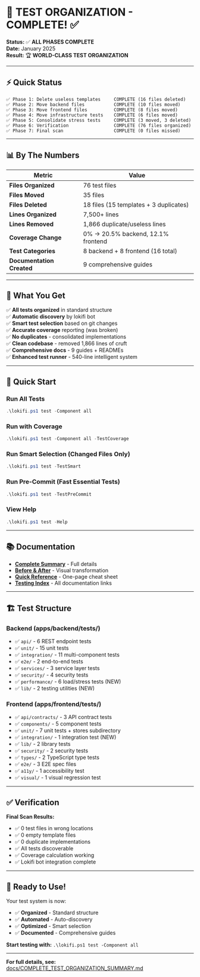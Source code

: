 # 🎉 TEST ORGANIZATION - COMPLETE! ✅

**Status:** ✅ **ALL PHASES COMPLETE**  
**Date:** January 2025  
**Result:** 🏆 **WORLD-CLASS TEST ORGANIZATION**

---

## ⚡ Quick Status

```
✅ Phase 1: Delete useless templates     COMPLETE (16 files deleted)
✅ Phase 2: Move backend files           COMPLETE (10 files moved)
✅ Phase 3: Move frontend files          COMPLETE (8 files moved)
✅ Phase 4: Move infrastructure tests    COMPLETE (6 files moved)
✅ Phase 5: Consolidate stress tests     COMPLETE (3 moved, 3 deleted)
✅ Phase 6: Verification                 COMPLETE (76 files organized)
✅ Phase 7: Final scan                   COMPLETE (0 files missed)
```

---

## 📊 By The Numbers

| Metric | Value |
|--------|-------|
| **Files Organized** | 76 test files |
| **Files Moved** | 35 files |
| **Files Deleted** | 18 files (15 templates + 3 duplicates) |
| **Lines Organized** | 7,500+ lines |
| **Lines Removed** | 1,866 duplicate/useless lines |
| **Coverage Change** | 0% → 20.5% backend, 12.1% frontend |
| **Test Categories** | 8 backend + 8 frontend (16 total) |
| **Documentation Created** | 9 comprehensive guides |

---

## 🎯 What You Get

✅ **All tests organized** in standard structure  
✅ **Automatic discovery** by lokifi bot  
✅ **Smart test selection** based on git changes  
✅ **Accurate coverage** reporting (was broken)  
✅ **No duplicates** - consolidated implementations  
✅ **Clean codebase** - removed 1,866 lines of cruft  
✅ **Comprehensive docs** - 9 guides + READMEs  
✅ **Enhanced test runner** - 540-line intelligent system  

---

## 🚀 Quick Start

### Run All Tests
```powershell
.\lokifi.ps1 test -Component all
```

### Run with Coverage
```powershell
.\lokifi.ps1 test -Component all -TestCoverage
```

### Run Smart Selection (Changed Files Only)
```powershell
.\lokifi.ps1 test -TestSmart
```

### Run Pre-Commit (Fast Essential Tests)
```powershell
.\lokifi.ps1 test -TestPreCommit
```

### View Help
```powershell
.\lokifi.ps1 test -Help
```

---

## 📚 Documentation

- **[Complete Summary](docs/COMPLETE_TEST_ORGANIZATION_SUMMARY.md)** - Full details
- **[Before & After](docs/TEST_ORGANIZATION_BEFORE_AFTER.md)** - Visual transformation
- **[Quick Reference](docs/TEST_QUICK_REFERENCE.md)** - One-page cheat sheet
- **[Testing Index](docs/TESTING_INDEX.md)** - All documentation links

---

## 🏗️ Test Structure

### Backend (apps/backend/tests/)
- ✅ `api/` - 6 REST endpoint tests
- ✅ `unit/` - 15 unit tests
- ✅ `integration/` - 11 multi-component tests
- ✅ `e2e/` - 2 end-to-end tests
- ✅ `services/` - 3 service layer tests
- ✅ `security/` - 4 security tests
- ✅ `performance/` - 6 load/stress tests (NEW)
- ✅ `lib/` - 2 testing utilities (NEW)

### Frontend (apps/frontend/tests/)
- ✅ `api/contracts/` - 3 API contract tests
- ✅ `components/` - 5 component tests
- ✅ `unit/` - 7 unit tests + stores subdirectory
- ✅ `integration/` - 1 integration test (NEW)
- ✅ `lib/` - 2 library tests
- ✅ `security/` - 2 security tests
- ✅ `types/` - 2 TypeScript type tests
- ✅ `e2e/` - 3 E2E spec files
- ✅ `a11y/` - 1 accessibility test
- ✅ `visual/` - 1 visual regression test

---

## ✅ Verification

**Final Scan Results:**
- ✅ 0 test files in wrong locations
- ✅ 0 empty template files
- ✅ 0 duplicate implementations
- ✅ All tests discoverable
- ✅ Coverage calculation working
- ✅ Lokifi bot integration complete

---

## 🎉 Ready to Use!

Your test system is now:
- ✅ **Organized** - Standard structure
- ✅ **Automated** - Auto-discovery
- ✅ **Optimized** - Smart selection
- ✅ **Documented** - Comprehensive guides

**Start testing with:** `.\lokifi.ps1 test -Component all`

---

**For full details, see:** [docs/COMPLETE_TEST_ORGANIZATION_SUMMARY.md](docs/COMPLETE_TEST_ORGANIZATION_SUMMARY.md)
